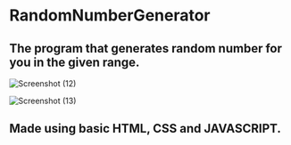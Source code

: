 # RandomNumberGenerator


## The program that generates random number for you in the given range.


![Screenshot (12)](https://user-images.githubusercontent.com/67071367/149416664-0179854a-edfc-4d95-9320-41a0172dcb86.png)

![Screenshot (13)](https://user-images.githubusercontent.com/67071367/149416658-dcc85d52-8ce0-4858-80df-6e4c277404b7.png)


## Made using basic HTML, CSS and JAVASCRIPT.
